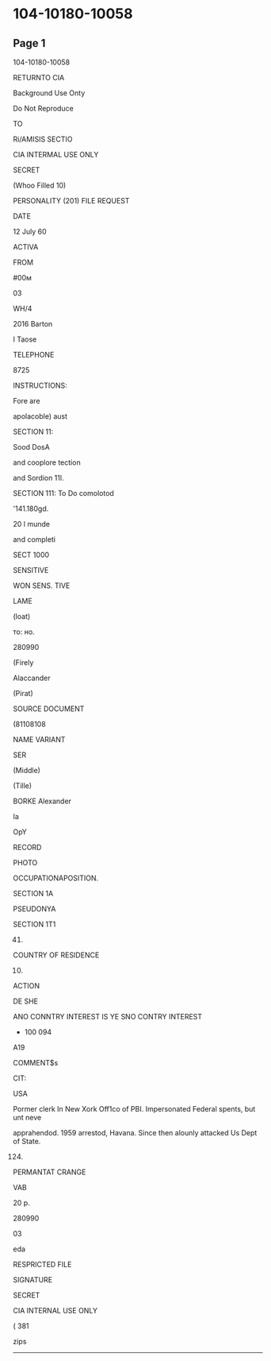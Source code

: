 # 104-10180-10058

## Page 1

104-10180-10058

RETURNTO CIA

Background Use Onty

Do Not Reproduce

TO

Ri/AMISIS SECTIO

CIA INTERMAL USE ONLY

SECRET

(Whoo Filled 10)

PERSONALITY (201) FILE REQUEST

DATE

12 July 60

ACTIVA

FROM

#00м

03

WH/4

2016 Barton

I Taose

TELEPHONE

8725

INSTRUCTIONS:

Fore are

apolacoble) aust

SECTION 11:

Sood DosA

and cooplore tection

and Sordion 11l.

SECTION 111: To Do comolotod

'141.180gd.

20 l munde

and completi

SECT 1000

SENSITIVE

WON SENS. TIVE

LAME

(loat)

то: но.

280990

(Firely

Alaccander

(Pirat)

SOURCE DOCUMENT

(81108108

NAME VARIANT

SER

(Middle)

(Tille)

BORKE Alexander

Ia

OpY

RECORD

PHOTO

OCCUPATIONAPOSITION.

SECTION 1A

PSEUDONYA

SECTION 1T1

41.

COUNTRY OF RESIDENCE

10.

ACTION

DE SHE

ANO CONNTRY INTEREST IS YE SNO CONTRY INTEREST

- 100 094

A19

COMMENT$s

CIT:

USA

Pormer clerk In New Xork Off1co of PBI. Impersonated Federal spents, but unt neve

apprahendod. 1959 arrestod, Havana. Since then alounly attacked Us Dept of State.

124.

PERMANTAT CRANGE

VAB

20 p.

280990

03

eda

RESPRICTED FILE

SIGNATURE

SECRET

CIA INTERNAL USE ONLY

( 381

zips

---

